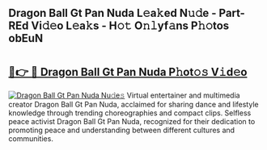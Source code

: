 ## Dragon Ball Gt Pan Nuda L𝚎a𝚔ed N𝚞𝚍e - Part-REd Vi𝚍𝚎o L𝚎a𝚔s - H𝚘𝚝 O𝚗𝚕yf𝚊ns P𝚑𝚘tos obEuN

# <h2><a href="http://kf5oex.oniu.top/?m=Dragon+Ball+Gt+Pan+Nuda">🔗👉 🔴 Dragon Ball Gt Pan Nuda P𝚑ot𝚘𝚜 V𝚒d𝚎o</a></h2>

[![Dragon Ball Gt Pan Nuda Nu𝚍e𝚜](https://i.imgur.com/0qMVB7G.gif)](http://kf5oex.oniu.top/?m=Dragon+Ball+Gt+Pan+Nuda)
Virtual entertainer and multimedia creator Dragon Ball Gt Pan Nuda, acclaimed for sharing dance and lifestyle knowledge through trending choreographies and compact clips. Selfless peace activist Dragon Ball Gt Pan Nuda, recognized for their dedication to promoting peace and understanding between different cultures and communities.  
